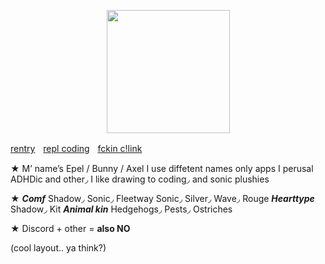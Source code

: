 <p align="center">
<img src="https://media.discordapp.net/attachments/1196764336656502797/1232949457168105543/Untitled84_20240425140045.png?ex=662b5129&is=6629ffa9&hm=527b14c0749a2400700fade083fd5d2f3bd38e284faba573d9482384ec4adf8a&"<width="197" height="197">
</p>

[rentry](https://rentry.co/rbyi1234)ㅤ[repl coding](https://replit.com/@sebastiansis/junkiiistinkk)ㅤ[fckin c!link](https://fkin.carrd.co/#two)

★ M’ name’s Epel / Bunny / Axel I use diffetent names only apps I perusal ADHDic and other◞ I like drawing to coding◞ and sonic plushies

★ _**Comf**_ Shadow◞ Sonic◞ Fleetway Sonic◞ Silver◞ Wave◞ Rouge _**Hearttype**_ Shadow◞ Kit _**Animal kin**_ Hedgehogs◞ Pests◞ Ostriches

★ Discord + other = **also NO**

(cool layout.. ya think?)
